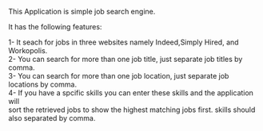 
This Application is simple job search engine.

It has the following features:

1- It seach for jobs in three websites namely Indeed,Simply Hired, and Workopolis.<br>
2- You can search for more than one job title, just separate job titles by comma.<br>
3- You can search for more than one job location, just separate job locations by comma.<br>
4- If you have a spcific skills you can enter these skills and the application will<br>
   sort the retrieved jobs to show the highest matching jobs first. skills should<br>
   also separated by comma.<br>